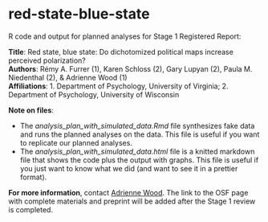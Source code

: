 # red-state-blue-state
R code and output for planned analyses for Stage 1 Registered Report:  

**Title**: Red state, blue state: Do dichotomized political maps increase perceived polarization?  
**Authors**: Rémy A. Furrer (1), Karen Schloss (2), Gary Lupyan (2), Paula M. Niedenthal (2), & Adrienne Wood (1)  
**Affiliations**: 1. Department of Psychology, University of Virginia; 2. Department of Psychology, University of Wisconsin  

**Note on files**: 
* The *analysis_plan_with_simulated_data.Rmd* file synthesizes fake data and runs the planned analyses on the data. This file is useful if you want to replicate our planned analyses. 
* The *analysis_plan_with_simulated_data.html* file is a knitted markdown file that shows the code plus the output with graphs. This file is useful if you just want to know what we did (and want to see it in a prettier format).

**For more information**, contact [Adrienne Wood](mailto:adrienne.wood@virginia.edu). The link to the OSF page with complete materials and preprint will be added after the Stage 1 review is completed.



